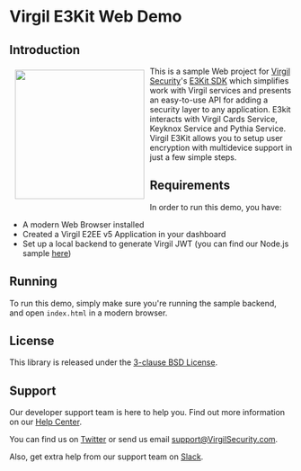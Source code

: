 # Virgil E3Kit Web Demo

## Introduction

<a href="https://developer.virgilsecurity.com/docs"><img width="230px" src="https://cdn.virgilsecurity.com/assets/images/github/logos/virgil-logo-red.png" align="left" hspace="10" vspace="6"></a> This is a sample Web project for [Virgil Security](https://virgilsecurity.com)'s [E3Kit SDK](https://github.com/VirgilSecurity/virgil-e3kit-x) which simplifies work with Virgil services and presents an easy-to-use API for adding a security layer to any application. E3kit interacts with Virgil Cards Service, Keyknox Service and Pythia Service.
Virgil E3Kit allows you to setup user encryption with multidevice support in just a few simple steps.

## Requirements

In order to run this demo, you have:
- A modern Web Browser installed
- Created a Virgil E2EE v5 Application in your dashboard
- Set up a local backend to generate Virgil JWT (you can find our Node.js sample [here](https://github.com/VirgilSecurity/sample-backend-nodejs))

## Running

To run this demo, simply make sure you're running the sample backend, and open `index.html` in a modern browser.

## License

This library is released under the [3-clause BSD License](LICENSE.md).

## Support
Our developer support team is here to help you. Find out more information on our [Help Center](https://help.virgilsecurity.com/).

You can find us on [Twitter](https://twitter.com/VirgilSecurity) or send us email support@VirgilSecurity.com.

Also, get extra help from our support team on [Slack](https://virgilsecurity.com/join-community).

